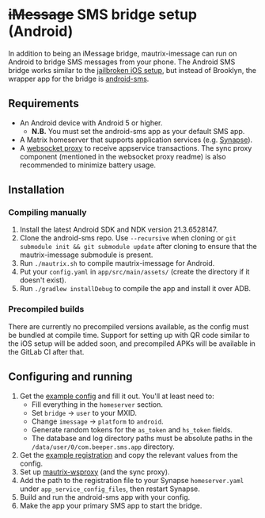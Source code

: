 # ~~iMessage~~ SMS bridge setup (Android)
In addition to being an iMessage bridge, mautrix-imessage can run on Android to
bridge SMS messages from your phone. The Android SMS bridge works similar to
the [jailbroken iOS setup], but instead of Brooklyn, the wrapper app for the
bridge is [android-sms].

[jailbroken iOS setup]: ../ios/setup.md
[android-sms]: https://gitlab.com/beeper/android-sms

## Requirements
* An Android device with Android 5 or higher.
  * **N.B.** You must set the android-sms app as your default SMS app.
* A Matrix homeserver that supports application services
  (e.g. [Synapse](https://github.com/matrix-org/synapse)).
* A [websocket proxy](https://github.com/mautrix/wsproxy) to receive
  appservice transactions. The sync proxy component (mentioned in the websocket
  proxy readme) is also recommended to minimize battery usage.

## Installation

### Compiling manually
1. Install the latest Android SDK and NDK version 21.3.6528147.
2. Clone the android-sms repo. Use `--recursive` when cloning or
   `git submodule init && git submodule update` after cloning to ensure that
   the mautrix-imessage submodule is present.
3. Run `./mautrix.sh` to compile mautrix-imessage for Android.
4. Put your `config.yaml` in `app/src/main/assets/` (create the directory
   if it doesn't exist).
5. Run `./gradlew installDebug` to compile the app and install it over ADB.

### Precompiled builds
There are currently no precompiled versions available, as the config must be
bundled at compile time. Support for setting up with QR code similar to the iOS
setup will be added soon, and precompiled APKs will be available in the GitLab
CI after that.

## Configuring and running
1. Get the [example config] and fill it out. You'll at least need to:
   * Fill everything in the `homeserver` section.
   * Set `bridge` -> `user` to your MXID.
   * Change `imessage` -> `platform` to `android`.
   * Generate random tokens for the `as_token` and `hs_token` fields.
   * The database and log directory paths must be absolute paths in the
     `/data/user/0/com.beeper.sms.app` directory.
2. Get the [example registration] and copy the relevant values from the config.
3. Set up [mautrix-wsproxy](https://github.com/mautrix/wsproxy)
   (and the sync proxy).
4. Add the path to the registration file to your Synapse `homeserver.yaml`
   under `app_service_config_files`, then restart Synapse.
5. Build and run the android-sms app with your config.
6. Make the app your primary SMS app to start the bridge.

<!--
5. Serve the config file with the webserver of your choice. It's recommended
   to use a random file name or add HTTP basic auth to prevent other people
   from reading your config.
   * HTTP basic auth documentation:
     [Caddy](https://caddyserver.com/docs/caddyfile/directives/basicauth),
     [nginx](https://docs.nginx.com/nginx/admin-guide/security-controls/configuring-http-basic-authentication/),
     [Apache](https://httpd.apache.org/docs/2.4/howto/auth.html)
6. Generate a QR code with the URL to your config
   (e.g. `echo -n https://user:pass@example.com/your-config.yaml | qrencode -t ansiutf8`).
7. Scan the QR code with android-sms.
-->

[example config]: https://github.com/mautrix/imessage/blob/master/example-config.yaml
[example registration]: https://github.com/mautrix/imessage/blob/master/example-registration.yaml

